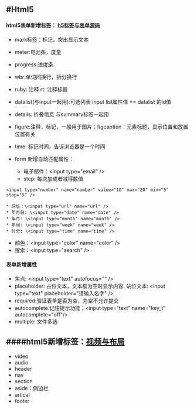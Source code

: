 #Html5
----
#### html5表单新增标签： [h5标签与表单源码](html5/day04/index01.html)
* mark标签：标记，突出显示文本
* meter:电池条，度量
* progress:进度条
* wbr:单词间换行，拆分换行
* ruby: 注释  rt: 注释标题
* datalist(与input一起用):可选列表  input list属性值 == datalist 的id值
* details: 折叠信息  与summary标签一起用
* figure:注释，标记，一般用于图片；figcaption：元素标题，显示位置和放置位置有关 
* time: 标记时间，告诉浏览器是一个时间

* form 新增自动匹配属性：
	* 电子邮件：\<input type="email" />
	* step: 每次加或者减得数值
	
 ```
 <input type="number" name="number" value="10" max="20" min="5" step="5" />
 ```
	* 网址：\<input type="url" name="url" /> 
	* 年月日: \<input type="date" name="date" />  
	* 年月: \<input type="month" name="month" />
	* 年周: \<input type="week" name="week" />
	* 时分: \<input type="time" name="time" />
* 颜色：\<input type="color" name="color" />
* 搜索：\<input type="search" />

#### 表单新增属性
* 焦点: \<input type="text" autofocus="" />
* placeholder: 占位文本，文本框为空时显示内容. 站位文本: \<input type="text" placeholder="请输入名字" />
* required:验证表单是否为空，为空不允许提交
* autocomplete:记住提示功能；\<input type="text" name="key_t" autocomplete="off"/>
* multiple: 文件多选

####html5新增标签：[视频与布局](html5/day04/index02.html)
---
* video
* audio
* header
* nav
* section
*  aside：侧边栏
* artical
* footer